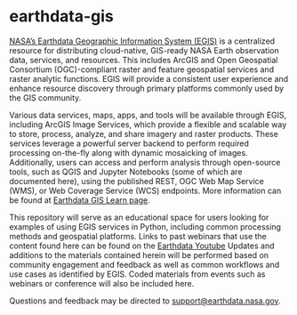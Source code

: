 # earthdata-gis

[NASA’s Earthdata Geographic Information System (EGIS)](gis.earthdata.nasa.gov) is a centralized resource for distributing cloud-native, GIS-ready NASA Earth observation data, services, and resources. This includes ArcGIS and Open Geospatial Consortium 
(OGC)-compliant raster and feature geospatial services and raster analytic functions. EGIS will provide a consistent user 
experience and enhance resource discovery through primary platforms commonly used by the GIS community.

Various data services, maps, apps, and tools will be available through EGIS, including ArcGIS Image Services, which provide a flexible and scalable way to store, process, analyze, and share imagery and raster products. These services leverage a powerful server backend to perform required processing on-the-fly along with dynamic mosaicking of images. Additionally, users can access and perform analysis through open-source tools, such as QGIS and Jupyter Notebooks (some of which are documented here), using the published REST, OGC Web Map Service (WMS), or Web Coverage Service (WCS) endpoints. More information can be found at [Earthdata GIS Learn page](earthdata.nasa.gov/learn/gis).

This repository will serve as an educational space for users looking for examples of using EGIS services in Python, including common processing methods and geospatial platforms. Links to past webinars that use the content found here can be found on the [Earthdata Youtube](https://youtube.com/playlist?list=PLO2yB4LGNlWowMYh8wJWDu3oMGbN1GGNN&si=iwfL89PiwOhoBkK2) Updates and additions to the materials contained herein will be performed based on community engagement and feedback as well as common workflows and use cases as identified by EGIS. Coded materials from events such as webinars or conference will also be included here. 

Questions and feedback may be directed to support@earthdata.nasa.gov.
